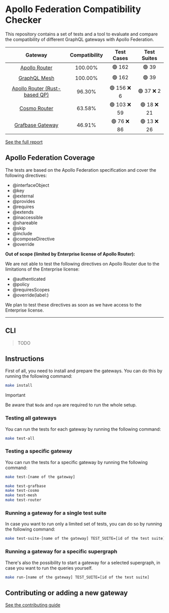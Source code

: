 # Apollo Federation Compatibility Checker

This repository contains a set of tests and a tool to evaluate and compare the compatibility of different GraphQL gateways with Apollo Federation.

<!-- gateways:start -->

|                             Gateway                             | Compatibility |  Test Cases  | Test Suites |
| :-------------------------------------------------------------: | :-----------: | :----------: | :---------: |
|         [Apollo Router](https://www.apollographql.com/)         |    100.00%    |    🟢 162    |    🟢 39    |
|       [GraphQL Mesh](https://the-guild.dev/graphql/mesh)        |    100.00%    |    🟢 162    |    🟢 39    |
| [Apollo Router (Rust-based QP)](https://www.apollographql.com/) |    96.30%     | 🟢 156 ❌ 6  | 🟢 37 ❌ 2  |
|             [Cosmo Router](https://wundergraph.com)             |    63.58%     | 🟢 103 ❌ 59 | 🟢 18 ❌ 21 |
|            [Grafbase Gateway](https://grafbase.com)             |    46.91%     | 🟢 76 ❌ 86  | 🟢 13 ❌ 26 |

<!-- gateways:end -->

[See the full report](./REPORT.md)

## Apollo Federation Coverage

The tests are based on the Apollo Federation specification and cover the following directives:

- @interfaceObject
- @key
- @external
- @provides
- @requires
- @extends
- @inaccessible
- @shareable
- @skip
- @include
- @composeDirective
- @override

**Out of scope (limited by Enterprise license of Apollo Router):**

We are not able to test the following directives on Apollo Router due to the limitations of the Enterprise license:

- @authenticated
- @policy
- @requiresScopes
- @override(label:)

We plan to test these directives as soon as we have access to the Enterprise license.

---

## CLI

> TODO

## Instructions

First of all, you need to install and prepare the gateways. You can do this by running the following command:

```bash
make install
```

> [!IMPORTANT]  
> Be aware that `Node` and `npm` are required to run the whole setup.

### Testing all gateways

You can run the tests for each gateway by running the following command:

```bash
make test-all
```

### Testing a specific gateway

You can run the tests for a specific gateway by running the following command:

```bash
make test-[name of the gateway]

make test-grafbase
make test-cosmo
make test-mesh
make test-router
```

### Running a gateway for a single test suite

In case you want to run only a limited set of tests, you can do so by running the following command:

```bash
make test-suite-[name of the gateway] TEST_SUITE=[id of the test suite]
```

### Running a gateway for a specific supergraph

There's also the possibility to start a gateway for a selected supergraph, in case you want to run the queries yourself.

```bash
make run-[name of the gateway] TEST_SUITE=[id of the test suite]
```

## Contributing or adding a new gateway

[See the contributing guide](./.github/CONTRIBUTING.md)
